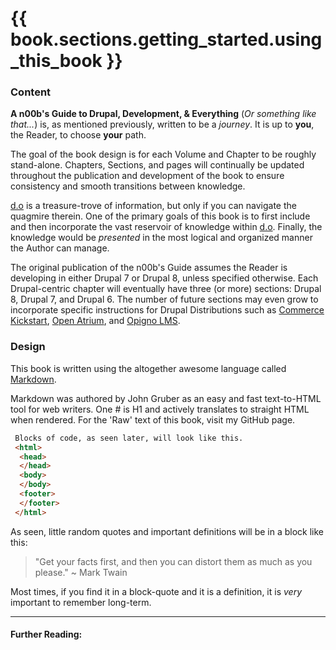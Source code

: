 # {{ book.sections.getting_started.using_this_book }}

### Content

**A n00b's Guide to Drupal, Development, & Everything** \(*Or something like that...*\) is, as mentioned previously, written to be a *journey*. It is up to **you**, the Reader, to choose **your** path.

The goal of the book design is for each Volume and Chapter to be roughly stand-alone. Chapters, Sections, and pages will continually be updated throughout the publication and development of the book to ensure consistency and smooth transitions between knowledge.

[d.o](https://www.drupal.org/ "drupal.org") is a treasure-trove of information, but only if you can navigate the quagmire therein. One of the primary goals of this book is to first include and then incorporate the vast reservoir of knowledge within [d.o](https://www.drupal.org/ "drupal.org"). Finally, the knowledge would be *presented* in the most logical and organized manner the Author can manage.

The original publication of the n00b's Guide assumes the Reader is developing in either Drupal 7 or Drupal 8, unless specified otherwise. Each Drupal-centric chapter will eventually have three (or more) sections: Drupal 8, Drupal 7, and Drupal 6. The number of future sections may even grow to incorporate specific instructions for Drupal Distributions such as [Commerce Kickstart](https://www.drupal.org/project/commerce_kickstart "d.o | Commerce Kickstart"), [Open Atrium](https://www.drupal.org/project/openatrium "d.o | Open Atrium"), and [Opigno LMS](https://www.drupal.org/project/opigno_lms "d.o | Opigno LMS").

### Design

This book is written using the altogether awesome language called [Markdown](https://daringfireball.net/projects/markdown/basics "Daring Fireball").

Markdown was authored by John Gruber as an easy and fast text-to-HTML tool for web writers. One \# is H1 and actively translates to straight HTML when rendered. For the 'Raw' text of this book, visit my GitHub page.

``` html
 Blocks of code, as seen later, will look like this.
 <html>
  <head>
  </head>
  <body>
  </body>
  <footer>
  </footer>
 </html>

```

As seen, little random quotes and important definitions will be in a block like this:
> "Get your facts first, and then you can distort them as much as you please." ~ Mark Twain

Most times, if you find it in a block-quote and it is a definition, it is *very* important to remember long-term.

-----

#### Further Reading:


